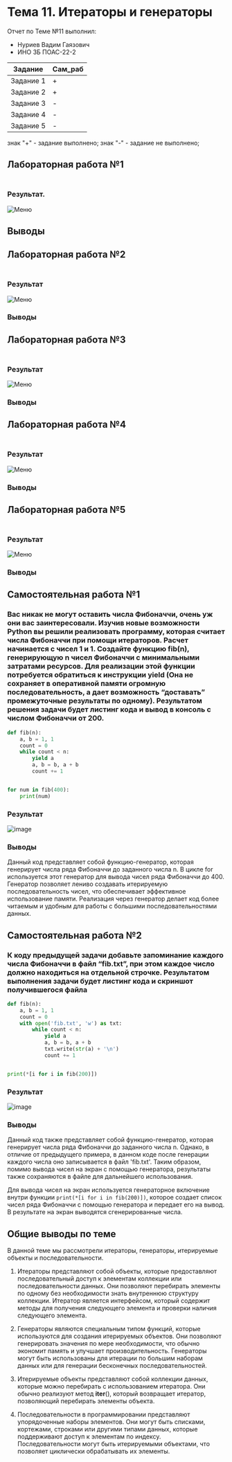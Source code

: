 # Тема 11. Итераторы и генераторы
Отчет по Теме №11 выполнил:
- Нуриев Вадим Гаязович 
- ИНО ЗБ ПОАС-22-2

| Задание| Сам_раб |
| ------ | ------ |
| Задание 1 | + |
| Задание 2 | + |
| Задание 3 | - |
| Задание 4 | - |
| Задание 5 | - |


знак "+" - задание выполнено; знак "-" - задание не выполнено;



## Лабораторная работа №1
### 

```python

```
### Результат.

![Меню]()

## Выводы



## Лабораторная работа №2
### 

```python

```

### Результат

![Меню]()

### Выводы



## Лабораторная работа №3
### 

```python

```

### Результат

![Меню]()

### Выводы


  
## Лабораторная работа №4
### 

```python

```

### Результат

![Меню]()

### Выводы



## Лабораторная работа №5
### 

```python

```

### Результат

![Меню]()

### Выводы



## Самостоятельная работа №1
### Вас никак не могут оставить числа Фибоначчи, очень уж они вас заинтересовали. Изучив новые возможности Python вы решили реализовать программу, которая считает числа Фибоначчи при помощи итераторов. Расчет начинается с чисел 1 и 1. Создайте функцию fib(n), генерирующую n чисел Фибоначчи с минимальными затратами ресурсов. Для реализации этой функции потребуется обратиться к инструкции yield (Она не сохраняет в оперативной памяти огромную последовательность, а дает возможность “доставать” промежуточные результаты по одному). Результатом решения задачи будет листинг кода и вывод в консоль с числом Фибоначчи от 200.

```python
def fib(n):
    a, b = 1, 1
    count = 0
    while count < n:
        yield a
        a, b = b, a + b
        count += 1


for num in fib(400):
    print(num)
```

### Результат

![image](https://github.com/VadimNuriev/prog_ing/assets/120504248/623f9176-8f6f-4a88-a886-20ecd93851e0)


### Выводы

Данный код представляет собой функцию-генератор, которая генерирует числа ряда Фибоначчи до заданного числа n. В цикле for используется этот генератор для вывода чисел ряда Фибоначчи до 400. Генератор позволяет лениво создавать итерируемую последовательность чисел, что обеспечивает эффективное использование памяти. Реализация через генератор делает код более читаемым и удобным для работы с большими последовательностями данных.
  
## Самостоятельная работа №2
### К коду предыдущей задачи добавьте запоминание каждого числа Фибоначчи в файл “fib.txt”, при этом каждое число должно находиться на отдельной строчке. Результатом выполнения задачи будет листинг кода и скриншот получившегося файла

```python
def fib(n):
    a, b = 1, 1
    count = 0
    with open('fib.txt', 'w') as txt:
        while count < n:
            yield a
            a, b = b, a + b
            txt.write(str(a) + '\n')
            count += 1


print(*[i for i in fib(200)])
```

### Результат

![image](https://github.com/VadimNuriev/prog_ing/assets/120504248/cd2a92f6-bc77-45b0-928c-537125012b02)



### Выводы

Данный код также представляет собой функцию-генератор, которая генерирует числа ряда Фибоначчи до заданного числа n. Однако, в отличие от предыдущего примера, в данном коде после генерации каждого числа оно записывается в файл 'fib.txt'. Таким образом, помимо вывода чисел на экран с помощью генератора, результаты также сохраняются в файле для дальнейшего использования.

Для вывода чисел на экран используется генераторное включение внутри функции `print(*[i for i in fib(200)])`, которое создает список чисел ряда Фибоначчи с помощью генератора и передает его на вывод. В результате на экран выводятся сгенерированные числа.
  
## Общие выводы по теме

В данной теме мы рассмотрели итераторы, генераторы, итерируемые объекты и последовательности.

1. Итераторы представляют собой объекты, которые предоставляют последовательный доступ к элементам коллекции или последовательности данных. Они позволяют перебирать элементы по одному без необходимости знать внутреннюю структуру коллекции. Итератор является интерфейсом, который содержит методы для получения следующего элемента и проверки наличия следующего элемента.

2. Генераторы являются специальным типом функций, которые используются для создания итерируемых объектов. Они позволяют генерировать значения по мере необходимости, что обычно экономит память и улучшает производительность. Генераторы могут быть использованы для итерации по большим наборам данных или для генерации бесконечных последовательностей.

3. Итерируемые объекты представляют собой коллекции данных, которые можно перебирать с использованием итератора. Они обычно реализуют метод __iter__(), который возвращает итератор, позволяющий перебирать элементы объекта.

4. Последовательности в программировании представляют упорядоченные наборы элементов. Они могут быть списками, кортежами, строками или другими типами данных, которые поддерживают доступ к элементам по индексу. Последовательности могут быть итерируемыми объектами, что позволяет циклически обрабатывать их элементы.
